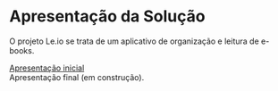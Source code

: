 # Apresentação da Solução

O projeto Le.io se trata de um aplicativo de organização e leitura de e-books.

<a href="./Apresentação inicial.pdf">Apresentação inicial</a>
<br>
Apresentação final (em construção).
